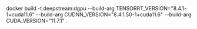 docker build -t deepstream:dgpu --build-arg TENSORRT_VERSION="8.4.1-1+cuda11.6" --build-arg CUDNN_VERSION="8.4.1.50-1+cuda11.6" --build-arg CUDA_VERSION="11.7.1" .
